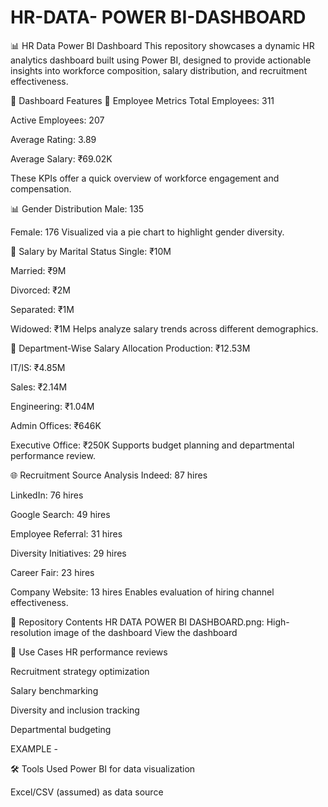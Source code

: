 # HR-DATA- POWER BI-DASHBOARD
📊 HR Data Power BI Dashboard
This repository showcases a dynamic HR analytics dashboard built using Power BI, designed to provide actionable insights into workforce composition, salary distribution, and recruitment effectiveness.

🧩 Dashboard Features
👥 Employee Metrics
Total Employees: 311

Active Employees: 207

Average Rating: 3.89

Average Salary: ₹69.02K

These KPIs offer a quick overview of workforce engagement and compensation.

📊 Gender Distribution
Male: 135

Female: 176 Visualized via a pie chart to highlight gender diversity.

💍 Salary by Marital Status
Single: ₹10M

Married: ₹9M

Divorced: ₹2M

Separated: ₹1M

Widowed: ₹1M Helps analyze salary trends across different demographics.

🏢 Department-Wise Salary Allocation
Production: ₹12.53M

IT/IS: ₹4.85M

Sales: ₹2.14M

Engineering: ₹1.04M

Admin Offices: ₹646K

Executive Office: ₹250K Supports budget planning and departmental performance review.

🌐 Recruitment Source Analysis
Indeed: 87 hires

LinkedIn: 76 hires

Google Search: 49 hires

Employee Referral: 31 hires

Diversity Initiatives: 29 hires

Career Fair: 23 hires

Company Website: 13 hires Enables evaluation of hiring channel effectiveness.

📁 Repository Contents
HR DATA POWER BI DASHBOARD.png: High-resolution image of the dashboard View the dashboard

🚀 Use Cases
HR performance reviews

Recruitment strategy optimization

Salary benchmarking

Diversity and inclusion tracking

Departmental budgeting

EXAMPLE - 

🛠️ Tools Used
Power BI for data visualization

Excel/CSV (assumed) as data source
